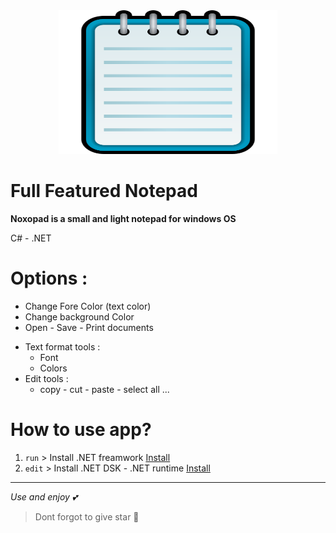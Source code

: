 <center><img src="readme\notepad.png" width=350px height=230></center>

# Full Featured Notepad
**Noxopad is a small and light notepad for windows OS**

C# - .NET

# Options :
- Change Fore Color (text color)
- Change background Color 
- Open - Save - Print documents
* Text format tools :
  - Font
  - Colors
* Edit tools :
   - copy - cut - paste - select all ...


# How to use app?
1. `run` > Install .NET freamwork [Install](https://dotnet.microsoft.com/en-us/download/dotnet-framework)
2. `edit` > Install .NET DSK - .NET runtime [Install](https://dotnet.microsoft.com/en-us/download)


_______________________
*Use and enjoy 💕*
> Dont forgot to give star 🌟